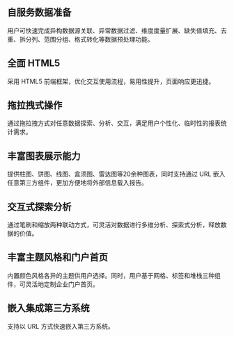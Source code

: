 ## 自服务数据准备
用户可快速完成异构数据源关联、异常数据过滤、维度度量扩展、缺失值填充、去重、拆分列、范围分组、格式转化等数据预处理功能。

## 全面 HTML5
采用 HTML5 前端框架，优化交互使用流程，易用性提升，页面响应更迅捷。

## 拖拉拽式操作
通过拖拉拽方式对任意数据探索、分析、交互，满足用户个性化、临时性的报表统计需求。

## 丰富图表展示能力
提供柱图、饼图、线图、盒须图、雷达图等20余种图表，同时支持通过 URL 嵌入任意第三方组件，更加方便地将外部信息载入报告。

## 交互式探索分析
通过笔刷和缩放两种联动方式，可灵活对数据进行多维分析、探索式分析，释放数据的价值。

## 丰富主题风格和门户首页
内置颜色风格各异的主题供用户选择。同时，用户基于网格、标签和堆栈三种组件，可灵活地定制企业门户首页。

## 嵌入集成第三方系统
支持以 URL 方式快速嵌入第三方系统。

